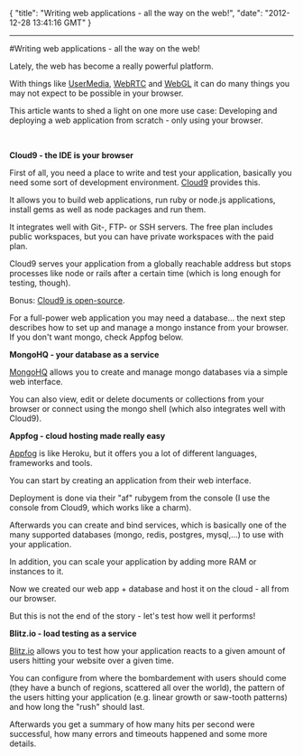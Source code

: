 {
  "title": "Writing web applications - all the way on the web!",
  "date": "2012-12-28 13:41:16 GMT"
}

---

#Writing web applications - all the way on the web!
<p>Lately, the web has become a really powerful platform.</p>&#13;
<p>With things like <a href="http://creativejs.com/2012/03/getting-started-with-getusermedia/">UserMedia</a>, <a href="http://www.webrtc.org/">WebRTC</a> and <a href="http://streunerlein.github.com/jsz-threejs/">WebGL</a> it can do many things you may not expect to be possible in your browser.</p>&#13;
<p>This article wants to shed a light on one more use case: Developing and deploying a web application from scratch - only using your browser.</p>&#13;
<p><strong><br /></strong></p>&#13;
<p><strong>Cloud9 - the IDE is your browser</strong></p>&#13;
<p>First of all, you need a place to write and test your application, basically you need some sort of development environment. <a href="http://c9.io">Cloud9</a> provides this.</p>&#13;
<p>It allows you to build web applications, run ruby or node.js applications, install gems as well as node packages and run them.</p>&#13;
<p>It integrates well with Git-, FTP- or SSH servers. The free plan includes public workspaces, but you can have private workspaces with the paid plan.</p>&#13;
<p>Cloud9 serves your application from a globally reachable address but stops processes like node or rails after a certain time (which is long enough for testing, though).</p>&#13;
<p>Bonus: <a href="https://github.com/ajaxorg/cloud9/">Cloud9 is open-source</a>.</p>&#13;
<p>For a full-power web application you may need a database... the next step describes how to set up and manage a mongo instance from your browser. If you don't want mongo, check Appfog below.</p>&#13;
&#13;
<p><strong>MongoHQ - your database as a service</strong></p>&#13;
<p><a href="http://www.mongohq.com">MongoHQ</a> allows you to create and manage mongo databases via a simple web interface.</p>&#13;
<p>You can also view, edit or delete documents or collections from your browser or connect using the mongo shell (which also integrates well with Cloud9).</p>&#13;
&#13;
<p><strong>Appfog - cloud hosting made really easy</strong></p>&#13;
<p><a href="http://www.appfog.com">Appfog</a> is like Heroku, but it offers you a lot of different languages, frameworks and tools.</p>&#13;
<p>You can start by creating an application from their web interface.</p>&#13;
<p>Deployment is done via their "af" rubygem from the console (I use the console from Cloud9, which works like a charm).</p>&#13;
<p>Afterwards you can create and bind services, which is basically one of the many supported databases (mongo, redis, postgres, mysql,...) to use with your application.</p>&#13;
<p>In addition, you can scale your application by adding more RAM or instances to it.</p>&#13;
<p>Now we created our web app + database and host it on the cloud - all from our browser.</p>&#13;
<p>But this is not the end of the story - let's test how well it performs!</p>&#13;
&#13;
<p><strong>Blitz.io - load testing as a service</strong></p>&#13;
<p><a href="http://www.blitz.io">Blitz.io</a> allows you to test how your application reacts to a given amount of users hitting your website over a given time.</p>&#13;
<p>You can configure from where the bombardement with users should come (they have a bunch of regions, scattered all over the world), the pattern of the users hitting your application (e.g. linear growth or saw-tooth patterns) and how long the "rush" should last.</p>&#13;
<p>Afterwards you get a summary of how many hits per second were successful, how many errors and timeouts happened and some more details.</p> 